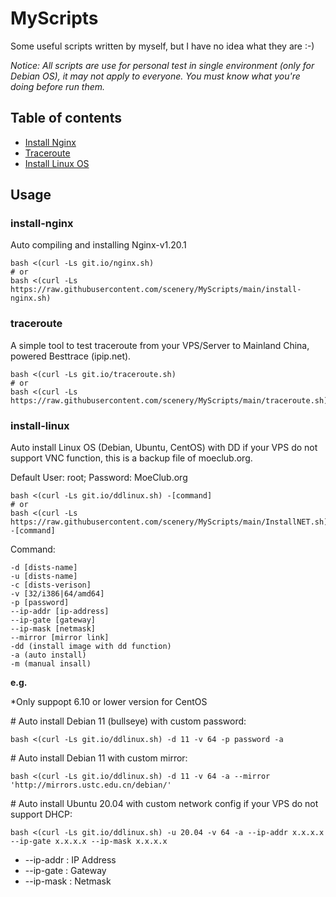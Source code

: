 # MyScripts

Some useful scripts written by myself, but I have no idea what they are :-)

_Notice: All scripts are use for personal test in single environment (only for Debian OS), it may not apply to everyone. You must know what you're doing before run them._

## Table of contents

* [Install Nginx](#install-nginx)
* [Traceroute](#traceroute)
* [Install Linux OS](#install-linux)


## Usage

### install-nginx

Auto compiling and installing Nginx-v1.20.1
```
bash <(curl -Ls git.io/nginx.sh)
# or
bash <(curl -Ls https://raw.githubusercontent.com/scenery/MyScripts/main/install-nginx.sh)
```

### traceroute

A simple tool to test traceroute from your VPS/Server to Mainland China, powered Besttrace (ipip.net).
```
bash <(curl -Ls git.io/traceroute.sh)
# or
bash <(curl -Ls https://raw.githubusercontent.com/scenery/MyScripts/main/traceroute.sh)
```

### install-linux

Auto install Linux OS (Debian, Ubuntu, CentOS) with DD if your VPS do not support VNC function, this is a backup file of moeclub.org.

Default User: root; Password: MoeClub.org

```
bash <(curl -Ls git.io/ddlinux.sh) -[command]
# or
bash <(curl -Ls https://raw.githubusercontent.com/scenery/MyScripts/main/InstallNET.sh) -[command]
```

Command:
```
-d [dists-name]
-u [dists-name]
-c [dists-verison]
-v [32/i386|64/amd64]
-p [password]
--ip-addr [ip-address]
--ip-gate [gateway]
--ip-mask [netmask]
--mirror [mirror link]
-dd (install image with dd function)
-a (auto install)
-m (manual insall)
```

**e.g.**

\*Only suppopt 6.10 or lower version for CentOS

\# Auto install Debian 11 (bullseye) with custom password:
```
bash <(curl -Ls git.io/ddlinux.sh) -d 11 -v 64 -p password -a
```

\# Auto install Debian 11 with custom mirror:
```
bash <(curl -Ls git.io/ddlinux.sh) -d 11 -v 64 -a --mirror 'http://mirrors.ustc.edu.cn/debian/'
```

\# Auto install Ubuntu 20.04 with custom network config if your VPS do not support DHCP:
```
bash <(curl -Ls git.io/ddlinux.sh) -u 20.04 -v 64 -a --ip-addr x.x.x.x --ip-gate x.x.x.x --ip-mask x.x.x.x
```

* --ip-addr : IP Address
* --ip-gate : Gateway
* --ip-mask : Netmask

